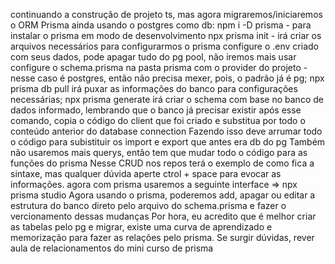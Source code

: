 continuando a construção de projeto ts, mas agora migraremos/iniciaremos o ORM Prisma ainda usando o postgres como db:
npm i -D prisma - para instalar o prisma em modo de desenvolvimento
npx prisma init - irá criar os arquivos necessários para configurarmos o prisma
configure o .env criado com seus dados, pode apagar tudo do pg pool, não iremos mais usar
configure o schema.prisma na pasta prisma com o provider do projeto - nesse caso é postgres, então não precisa mexer, pois, o padrão já é pg;
npx prisma db pull irá puxar as informações do banco para configurações necessárias;
npx prisma generate irá criar o schema com base no banco de dados informado, lembrando que o banco já precisar existir
após esse comando, copia o código do client que foi criado e substitua por todo o conteúdo anterior do database connection
Fazendo isso deve arrumar todo o código para subistituir os import e export que antes era db do pg
Também não usaremos mais querys, então tem que mudar todo o código para as funções do prisma
Nesse CRUD nos repos terá o exemplo de como fica a sintaxe, mas qualquer dúvida aperte ctrol + space para evocar as informações.
agora com prisma usaremos a seguinte interface =>
npx prisma studio
Agora usando o prisma, poderemos add, apagar ou editar a estrutura do banco direto pelo arquivo do schema.prisma
e fazer o vercionamento dessas mudanças
Por hora, eu acredito que é melhor criar as tabelas pelo pg e migrar, existe uma curva de aprendizado e memorização para fazer as relações pelo prisma. 
Se surgir dúvidas, rever aula de relacionamentos do mini curso de prisma
